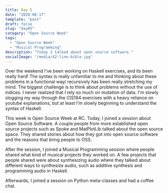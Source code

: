 ```yaml
---
title: Day 5
date: "2020-08-17"
template: "post"
draft: false
slug: "day05"
category: "Open Source Week"
tags:
  - "Open Source Week"
  - "Musical Programming"
description: "Today I talked about open source software."
socialImage: "/media/42-line-bible.jpg"
---
```


Over the weekend I've been working on Haskell exercises, and its been really hard! The syntax is really unfamiliar to me and thinking about these problems in a functional way/ recursively has been really stretching my mind. The biggest challenge is to think about problems without the use of indices. I never realized that I rely so much on mutation of data. I'm slowly slogging my way through the CIS194 exercises with a heavy reliance on youtube explanations, but at least I'm slowly beginning to understand the syntax of Haskell.

This week is Open Source Week at RC. Today, I joined a session about Open Source Software. A couple people from more established open source projects such as Spoke and MatPlotLib talked about the open source space. They shared  stories about how they got into open source software and the reasons that bring people to OSS. 

After the session, I joined a Musical Programming session where people shared what kind of musical projects they worked on. A few projects that people shared were about synthesizing audio where they talked about different ways to synthesize audio, such as additive synthesis and programming audio in Haskell.

Afterwards, I joined a session on Python meta-classes and had a coffee chat.
